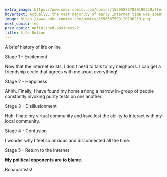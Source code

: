 ```yaml
---
extra_image: https://www.smbc-comics.com/comics/155058767820190219after.png
hovertext: Actually, the vast majority of early Internet time was spent in an AOL chatroom pretending to be a sexy vampire.
image: https://www.smbc-comics.com/comics/1550587599-20190219.png
next_comic: fed
prev_comic: unfinished-business-2
title: Life Online
---
```


A brief history of life online

Stage 1 - Excitement

Now that the internet exists, I don't need to talk to my neighbors. I can get a friendship circle that agrees with me about everything!

Stage 2 - Happiness

Ahhh. Finally, I have found my home among a narrow in-group of people constantly invoking purity tests on one another.

Stage 3 - Disillusionment

Huh. I hate my virtual community and have lost the ability to interact with my local community.

Stage 4 - Confusion

I wonder why I feel so anxious and disconnected all the time.

Stage 5 - Return to the Internet

**My political opponents are to blame.**

Bonapartists!

